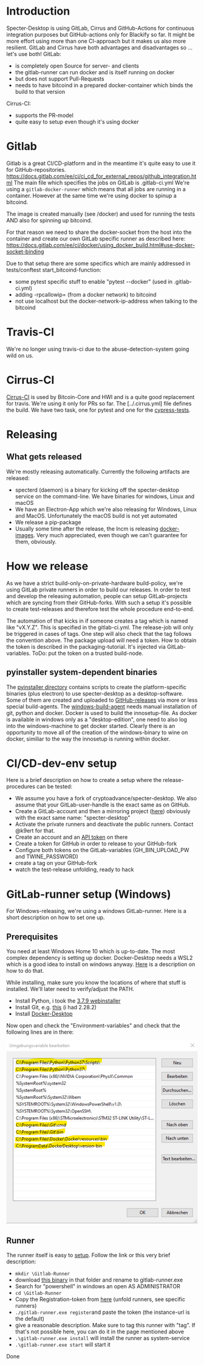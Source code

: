 # Introduction
Specter-Desktop is using GitLab, Cirrus and GitHub-Actions for continuous integration purposes but GitHub-actions only for Blackify so far. It might be more effort using more than one CI-approach but it makes us also more resilient. 
GitLab and Cirrus have both advantages and disadvantages so ... let's use both!
GitLab:
* is completely open Source for server- and clients
* the gitlab-runner can run docker and is itself running on docker
* but does not support Pull-Requests
* needs to have bitcoind in a prepared docker-container which binds the build to that version

Cirrus-CI:
* supports the PR-model
* quite easy to setup even though it's using docker

# Gitlab

Gitlab is a great CI/CD-platform and in the meantime it's quite easy to use it for GitHub-repositories.
https://docs.gitlab.com/ee/ci/ci_cd_for_external_repos/github_integration.html
The main file which specifies the jobs on GitLab is .gitlab-ci.yml
We're using a `gitlab-docker-runner` which means that all jobs are running in a container.
However at the same time we're using docker to spinup a bitcoind. 

The image is created manually (see /docker) and used for running the tests AND also for 
spinning up bitcoind.

For that reason we need to share the docker-socket from the host into the container and 
create our own GitLab specific runner as described here: 
https://docs.gitlab.com/ee/ci/docker/using_docker_build.html#use-docker-socket-binding

Due to that setup there are some specifics which are mainly addressed in tests/conftest 
start_bitcoind-function:
* some pytest specific stuff to enable "pytest --docker" (used in .gitlab-ci.yml)
* adding -rpcallowip= (from a docker network) to bitcoind
* not use localhost but the docker-network-ip-address when talking to the bitcoind

# Travis-CI

We're no longer using travis-ci due to the abuse-detection-system going wild on us.

# Cirrus-CI

[Cirrus-CI](https://cirrus-ci.org) is used by Bitcoin-Core and HWI and is a quite good replacement for travis. We're using it only for PRs so far. The [../.cirrus.yml] file defines the build. We have two task, one for pytest and one for the [cypress-tests](./cypress-testing.md).

# Releasing

## What gets released

We're mostly releasing automatically. Currently the following artifacts are released:
* specterd (daemon) is a binary for kicking off the specter-desktop service on the command-line. We have binaries for windows, Linux and macOS
* We have an Electron-App which we're also releasing for Windows, Linux and MacOS. Unfortunately the macOS build is not yet automated
* We release a pip-package
* Usually some time after the release, the lncm is releasing [docker-images](https://hub.docker.com/r/lncm/specter-desktop). Very much appreciated, even though we can't guarantee for them, obviously.

# How we release
As we have a strict build-only-on-private-hardware build-policy, we're using GitLab private runners in order to build our releases. In order to test and develop the releasing automation, people can setup GitLab-projects which are syncing from their GitHub-forks. With such a setup it's possible to create test-releases and therefore test the whole procedure end-to-end.

The automation of that kicks in if someone creates a tag which is named like "vX.Y.Z". This is specified in the gitlab-ci.yml. The release-job will only be triggered in cases of tags. One step will also check that the tag follows the convention above.
The package upload will need a token. How to obtain the token is described in the packaging-tutorial. It's injected via GitLab-variables. ToDo: put the token on a trusted build-node.

## pyinstaller system-dependent binaries
The [pyinstaller directory](../pyinstaller) contains scripts to create the platform-specific binaries (plus electron) to use specter-desktop as a desktop-software. Some of them are created and uploaded to [GitHub-releases](https://github.com/cryptoadvance/specter-desktop/releases) via more or less special build-agents.
The [windows-build-agent](https://docs.gitlab.com/runner/install/windows.html) needs manual installation 
of git, python and docker. Docker is used to build the innosetup-file.
As docker is available in windows only as a "desktop-edition", one need to also
log into the windows-machine to get docker started.
Clearly there is an opportunity to move all of the creation of the windows-binary to wine on docker,
similiar to the way the innosetup is running within docker.

# CI/CD-dev-env setup

Here is a brief description on how to create a setup where the release-procedures can be tested:
* We assume you have a fork of cryptoadvance/specter-desktop. We also assume that your GitLab-user-handle is the exact same as on GitHub.
* Create a GitLab-account and then a mirroring project ([here](https://gitlab.com/projects/new#cicd_for_external_repo)) obviously with the exact same name: "specter-desktop"
* Activate the private runners and deactivate the public runners. Contact @k9ert for that.
* Create an account and an [API token](https://test.pypi.org/manage/account/) on there
* Create a token for GitHub in order to release to your GitHub-fork
* Configure both tokens on the GitLab-variables (GH_BIN_UPLOAD_PW and TWINE_PASSWORD)
* create a tag on your GitHub-fork
* watch the test-release unfolding, ready to hack

# GitLab-runner setup (Windows)

For Windows-releasing, we're using a windows GitLab-runner. Here is a short description on how to set one up.

## Prerequisites

You need at least Windows Home 10 which is up-to-date. The most complex dependency is setting up docker.
Docker-Desktop needs a WSL2 which is a good idea to install on windows anyway. [Here](https://www.omgubuntu.co.uk/how-to-install-wsl2-on-windows-10) is a description on how to do that.

While installing, make sure you know the locations of where that stuff is installed. We'll later need to verify/adjust the PATH.

* Install Python, i took the [3.7.9 webinstaller](https://www.python.org/ftp/python/3.7.9/python-3.7.9-amd64-webinstall.exe)
* Install Git, e.g. [this](https://github.com/git-for-windows/git/releases/download/v2.29.2.windows.2/Git-2.29.2.2-64-bit.exe) (i had 2.28.2)
* Install [Docker-Desktop](https://desktop.docker.com/win/stable/Docker%20Desktop%20Installer.exe)

Now open and check the "Environment-variables" and check that the following lines are in there:

![](./images/continuous-integration_runner_windows_envvars.png)

## Runner

The runner itself is easy to [setup](https://docs.gitlab.com/runner/install/windows.html). Follow the link or this very brief description:
*  `mkdir \Gitlab-Runner`
* download [this binary](https://gitlab-runner-downloads.s3.amazonaws.com/latest/binaries/gitlab-runner-windows-amd64.exe) in that folder and rename to gitlab-runner.exe
* Search for "powershell" in windows an open AS ADMINISTRATOR
* `cd \Gitlab-Runner`
* Copy the Registration-token from [here](https://gitlab.com/k9ert/specter-desktop/-/settings/ci_cd) (unfold runners, see specific runners)
* `./gitlab-runner.exe register`and paste the token (the instance-url is the default)
* give a reasonable description. Make sure to tag this runner with "tag". If that's not possible here, you can do it in the page mentioned above
* `.\gitlab-runner.exe install` will install the runner as system-service
* `.\gitlab-runner.exe start` will start it

Done
